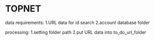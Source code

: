 # TOPNET
data requirements:
1.URL data for id search
2.account database folder

processing:
1.setting folder path
2.put URL data into to_do_url_folder

